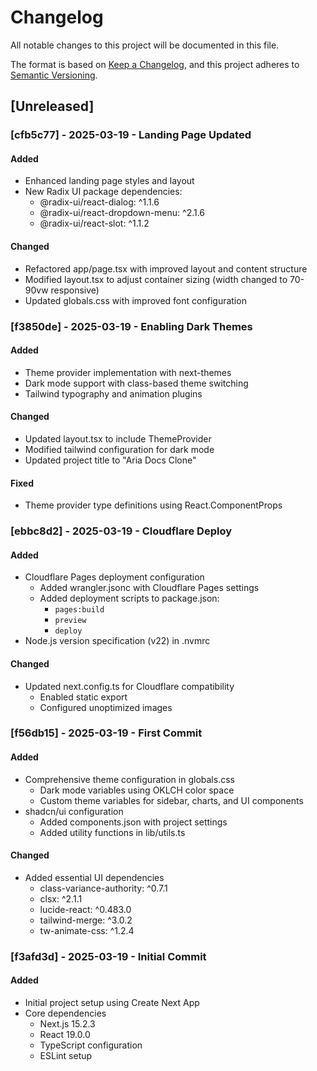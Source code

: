 # Changelog

All notable changes to this project will be documented in this file.

The format is based on [Keep a Changelog](https://keepachangelog.com/en/1.0.0/),
and this project adheres to [Semantic Versioning](https://semver.org/spec/v2.0.0.html).

## [Unreleased]

### [cfb5c77] - 2025-03-19 - Landing Page Updated
#### Added
- Enhanced landing page styles and layout
- New Radix UI package dependencies:
  - @radix-ui/react-dialog: ^1.1.6
  - @radix-ui/react-dropdown-menu: ^2.1.6
  - @radix-ui/react-slot: ^1.1.2
#### Changed
- Refactored app/page.tsx with improved layout and content structure
- Modified layout.tsx to adjust container sizing (width changed to 70-90vw responsive)
- Updated globals.css with improved font configuration

### [f3850de] - 2025-03-19 - Enabling Dark Themes
#### Added
- Theme provider implementation with next-themes
- Dark mode support with class-based theme switching
- Tailwind typography and animation plugins
#### Changed
- Updated layout.tsx to include ThemeProvider
- Modified tailwind configuration for dark mode
- Updated project title to "Aria Docs Clone"
#### Fixed
- Theme provider type definitions using React.ComponentProps

### [ebbc8d2] - 2025-03-19 - Cloudflare Deploy
#### Added
- Cloudflare Pages deployment configuration
  - Added wrangler.jsonc with Cloudflare Pages settings
  - Added deployment scripts to package.json:
    - `pages:build`
    - `preview`
    - `deploy`
- Node.js version specification (v22) in .nvmrc
#### Changed
- Updated next.config.ts for Cloudflare compatibility
  - Enabled static export
  - Configured unoptimized images

### [f56db15] - 2025-03-19 - First Commit
#### Added
- Comprehensive theme configuration in globals.css
  - Dark mode variables using OKLCH color space
  - Custom theme variables for sidebar, charts, and UI components
- shadcn/ui configuration
  - Added components.json with project settings
  - Added utility functions in lib/utils.ts
#### Changed
- Added essential UI dependencies
  - class-variance-authority: ^0.7.1
  - clsx: ^2.1.1
  - lucide-react: ^0.483.0
  - tailwind-merge: ^3.0.2
  - tw-animate-css: ^1.2.4

### [f3afd3d] - 2025-03-19 - Initial Commit
#### Added
- Initial project setup using Create Next App
- Core dependencies
  - Next.js 15.2.3
  - React 19.0.0
  - TypeScript configuration
  - ESLint setup 